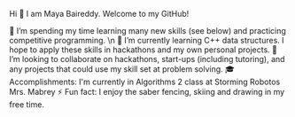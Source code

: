 Hi 👋 I am Maya Baireddy. Welcome to my GitHub!

🔭 I’m spending my time learning many new skills (see below) and practicing competitive programming. \n
🌱 I’m currently learning C++ data structures. I hope to apply these skills in hackathons and my own personal projects.
👯 I’m looking to collaborate on hackathons, start-ups (including tutoring), and any projects that could use my skill set at problem solving.
🎓 Accomplishments: I'm currently in Algorithms 2 class at Storming Robotos Mrs. Mabrey
⚡ Fun fact: I enjoy the saber fencing, skiing and drawing in my free time.

<!---
mbaireddy/mbaireddy is a ✨ special ✨ repository because its `README.md` (this file) appears on your GitHub profile.
You can click the Preview link to take a look at your changes.
--->
